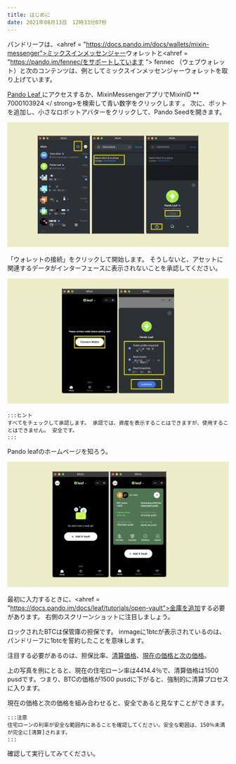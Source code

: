 ```yaml
---
title: はじめに
date: 2021年08月13日　12時33分07秒
---
```


パンドリーフは、<ahref = "https://docs.pando.im/docs/wallets/mixin-messenger">ミックスインメッセンジャー</a>ウォレットと<ahref = "https://pando.im/fennec/をサポートしています "> fennec </a>（ウェブウォレット）と次のコンテンツは、例としてミックスインメッセンジャーウォレットを取り上げています。

[ Pando Leaf ](https://leaf.pando.im)にアクセスするか、MixinMessengerアプリでMixinID ** 7000103924 </ strong>を検索して青い数字をクリックします 。  次に、ボットを追加し、小さなロボットアバターをクリックして、Pando Seedを開きます。</p>

![](../assets/leaf-get-started-p1.png)


「ウォレットの接続」をクリックして開始します。 そうしないと、アセットに関連するデータがインターフェースに表示されないことを承認してください。

![](../assets/leaf-get-started-p2.png)

````mdx-code-block
:::ヒント
すべてをチェックして承認します。 承認では、資産を表示することはできますが、使用することはできません。 安全です。
:::
````

Pando leafのホームページを知ろう。

![](../assets/leaf-get-start-p3.png)

最初に入力するときに、<ahref = "https://docs.pando.im/docs/leaf/tutorials/open-vault">金庫を追加</a>する必要があります。   右側のスクリーンショットに注目しましょう。

ロックされたBTCは保管庫の担保です。  inmageに1btcが表示されているのは、パンドリーフに1btcを誓約したことを意味します。

注目する必要があるのは、担保比率、[清算価格](https://docs.pando.im/docs/leaf/key-concepts/liquidation/liquidation-ratio)、[現在の価格と次の価格](https://docs.pando.im/docs/leaf/key-concepts/price-oracles)。

上の写真を例にとると、現在の住宅ローン率は4414.4％で、清算価格は1500 pusdです。つまり、BTCの価格が1500 pusdに下がると、強制的に清算プロセスに入ります。

現在の価格と次の価格を組み合わせると、安全であると見なすことができます。

````mdx-code-block
:::注意
住宅ローンの利率が安全な範囲内にあることを確認してください。安全な範囲は、150％未満が完全に[清算]されます。
:::
````

確認して実行してみてください。


